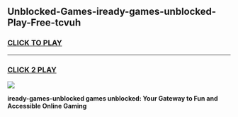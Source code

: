 
## Unblocked-Games-iready-games-unblocked-Play-Free-tcvuh
<h3>
<a href="https://premium76.site?title=iready-games-unblocked&ref=10A">CLICK TO PLAY</a></h3>
<hr>

<h3>
<a href="https://premium76.site?title=iready-games-unblocked&ref=10A">CLICK 2 PLAY</a>
  
</h3>

<a href="https://premium76.site?title=iready-games-unblocked&ref=10A"><img src="https://clearcache.store/games.png"></a>


**iready-games-unblocked games unblocked: Your Gateway to Fun and Accessible Online Gaming**

